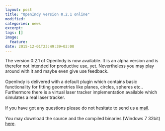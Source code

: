 ```yaml
---
layout: post
title: "OpenIndy version 0.2.1 online"
modified:
categories: news
excerpt:
tags: []
image:
  feature:
date: 2015-12-01T23:49:39+02:00
---
```


The version 0.2.1 of OpenIndy is now available. It is an alpha version and is therefor not intended for productive use, yet.
Nevertheless you may play around with it and maybe even give use feedback.
<br><br>
OpenIndy is delivered with a default plugin which contains basic functionality for fitting geometries like planes, circles, spheres etc..
Furthermore there is a virtual laser tracker implementation available which simulates a real laser tracker.
<br><br>
If you have got any questions please do not hesitate to send us a [mail](https://openindy.github.io/posts/contact.html).
<br><br>
You may download the source and the compiled binaries (Windows 7 32bit) [here](https://openindy.github.io/download/).

<br><br>